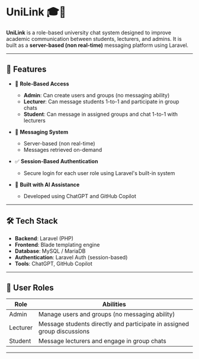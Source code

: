 # UniLink 🎓💬

**UniLink** is a role-based university chat system designed to improve academic communication between students, lecturers, and admins. It is built as a **server-based (non real-time)** messaging platform using Laravel.

---

## 🚀 Features

- 🔐 **Role-Based Access**
  - **Admin**: Can create users and groups (no messaging ability)
  - **Lecturer**: Can message students 1-to-1 and participate in group chats
  - **Student**: Can message in assigned groups and chat 1-to-1 with lecturers

- 💬 **Messaging System**
  - Server-based (non real-time)
  - Messages retrieved on-demand

- ✅ **Session-Based Authentication**
  - Secure login for each user role using Laravel's built-in system

- 🤖 **Built with AI Assistance**
  - Developed using ChatGPT and GitHub Copilot

---

## 🛠️ Tech Stack

- **Backend**: Laravel (PHP)
- **Frontend**: Blade templating engine
- **Database**: MySQL / MariaDB
- **Authentication**: Laravel Auth (session-based)
- **Tools**: ChatGPT, GitHub Copilot

---

## 👥 User Roles

| Role     | Abilities                                                               |
|----------|-------------------------------------------------------------------------|
| Admin    | Manage users and groups (no messaging ability)                          |
| Lecturer | Message students directly and participate in assigned group discussions |
| Student  | Message lecturers and engage in group chats                             |

---